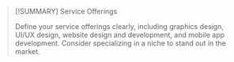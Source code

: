 > [!SUMMARY] Service Offerings
> 
> 
> Define your service offerings clearly, including graphics design, UI/UX design, website design and development, and mobile app development. Consider specializing in a niche to stand out in the market.

